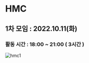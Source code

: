 # HMC
## 1차 모임 : 2022.10.11(화) 
### 활동 시간 : 18:00 ~ 21:00 ( 3시간 )
![hmc1](https://user-images.githubusercontent.com/80819675/195215045-d7eca538-0b04-431a-b9af-ed7f442fb252.jpg)
